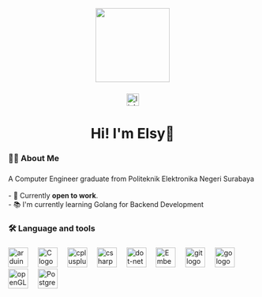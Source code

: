 <div align="center">
  <img height="150" src="https://user-images.githubusercontent.com/74038190/226127923-0e8b7792-7b3c-462b-951b-63c96ba1a5af.gif"  />
</div>

###

<div align="center">
  <a href="https://www.linkedin.com/in/elsysabrinar/"> <img src="https://img.shields.io/static/v1?message=LinkedIn&logo=linkedin&label=&color=0077B5&logoColor=white&labelColor=&style=for-the-badge" height="25" alt="linkedin logo"/></a>
</div>

<h1 align="center">Hi! I'm Elsy👋</h1>

###

<h3 align="left">👩‍💻  About Me</h3>

###

<p align="left">A Computer Engineer graduate from Politeknik Elektronika Negeri Surabaya<br><br>- 💼 Currently <b>open to work</b>.<br>- 📚 I'm currently learning Golang for Backend Development<br></p>

###

<h3 align="left">🛠 Language and tools</h3>

###

<div align="left">
  <img src="https://cdn.jsdelivr.net/gh/devicons/devicon@latest/icons/arduino/arduino-original-wordmark.svg" height="40" alt="arduino logo"  />
  <img width="12" />
  <img src="https://cdn.jsdelivr.net/gh/devicons/devicon@latest/icons/c/c-original.svg" height="40" alt="C logo"  />
  <img width="12" />
  <img src="https://cdn.jsdelivr.net/gh/devicons/devicon@latest/icons/cplusplus/cplusplus-original.svg" height="40" alt="cplusplus logo"  />
  <img width="12" />
  <img src="https://cdn.jsdelivr.net/gh/devicons/devicon@latest/icons/csharp/csharp-original.svg" height="40" alt="csharp logo"  />
  <img width="12" />
  <img src="https://cdn.jsdelivr.net/gh/devicons/devicon/icons/dot-net/dot-net-plain-wordmark.svg" height="40" alt="dot-net logo"  />
  <img width="12" />
  <img src="https://cdn.jsdelivr.net/gh/devicons/devicon@latest/icons/embeddedc/embeddedc-original-wordmark.svg" height="40" alt="Embedded C logo"  />
  <img width="12" />
  <img src="https://cdn.jsdelivr.net/gh/devicons/devicon@latest/icons/git/git-plain-wordmark.svg" height="40" alt="git logo"  />
  <img width="12" />
  <img src="https://cdn.jsdelivr.net/gh/devicons/devicon/icons/go/go-original-wordmark.svg" height="40" alt="go logo"  />
  <img width="12" />
  <img src="https://cdn.jsdelivr.net/gh/devicons/devicon@latest/icons/opengl/opengl-plain.svg" height="40" alt="openGL logo"  />
  <img width="12" />
  <img src="https://cdn.jsdelivr.net/gh/devicons/devicon@latest/icons/postgresql/postgresql-plain-wordmark.svg" height="40" alt="Postgresql logo"  />
  <img width="12" />
  
  
</div>
